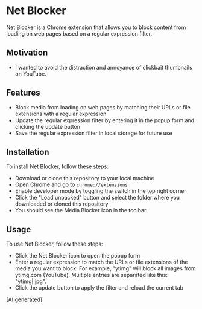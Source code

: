 # Net Blocker

Net Blocker is a Chrome extension that allows you to block content from loading on web pages based on a regular expression filter.

## Motivation

- I wanted to avoid the distraction and annoyance of clickbait thumbnails on YouTube.

## Features

- Block media from loading on web pages by matching their URLs or file extensions with a regular expression
- Update the regular expression filter by entering it in the popup form and clicking the update button
- Save the regular expression filter in local storage for future use

## Installation

To install Net Blocker, follow these steps:

- Download or clone this repository to your local machine
- Open Chrome and go to `chrome://extensions`
- Enable developer mode by toggling the switch in the top right corner
- Click the "Load unpacked" button and select the folder where you downloaded or cloned this repository
- You should see the Media Blocker icon in the toolbar

## Usage

To use Net Blocker, follow these steps:

- Click the Net Blocker icon to open the popup form
- Enter a regular expression to match the URLs or file extensions of the media you want to block. For example, "ytimg" will block all images from ytimg.com (YouTube). Multiple entries are separated like this: "ytimg|.jpg".
- Click the update button to apply the filter and reload the current tab

[AI generated]

